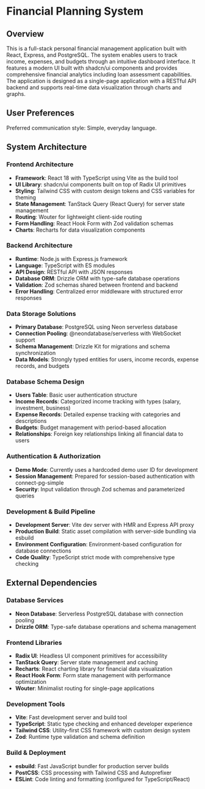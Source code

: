 # Financial Planning System

## Overview

This is a full-stack personal financial management application built with React, Express, and PostgreSQL. The system enables users to track income, expenses, and budgets through an intuitive dashboard interface. It features a modern UI built with shadcn/ui components and provides comprehensive financial analytics including loan assessment capabilities. The application is designed as a single-page application with a RESTful API backend and supports real-time data visualization through charts and graphs.

## User Preferences

Preferred communication style: Simple, everyday language.

## System Architecture

### Frontend Architecture
- **Framework**: React 18 with TypeScript using Vite as the build tool
- **UI Library**: shadcn/ui components built on top of Radix UI primitives
- **Styling**: Tailwind CSS with custom design tokens and CSS variables for theming
- **State Management**: TanStack Query (React Query) for server state management
- **Routing**: Wouter for lightweight client-side routing
- **Form Handling**: React Hook Form with Zod validation schemas
- **Charts**: Recharts for data visualization components

### Backend Architecture
- **Runtime**: Node.js with Express.js framework
- **Language**: TypeScript with ES modules
- **API Design**: RESTful API with JSON responses
- **Database ORM**: Drizzle ORM with type-safe database operations
- **Validation**: Zod schemas shared between frontend and backend
- **Error Handling**: Centralized error middleware with structured error responses

### Data Storage Solutions
- **Primary Database**: PostgreSQL using Neon serverless database
- **Connection Pooling**: @neondatabase/serverless with WebSocket support
- **Schema Management**: Drizzle Kit for migrations and schema synchronization
- **Data Models**: Strongly typed entities for users, income records, expense records, and budgets

### Database Schema Design
- **Users Table**: Basic user authentication structure
- **Income Records**: Categorized income tracking with types (salary, investment, business)
- **Expense Records**: Detailed expense tracking with categories and descriptions
- **Budgets**: Budget management with period-based allocation
- **Relationships**: Foreign key relationships linking all financial data to users

### Authentication & Authorization
- **Demo Mode**: Currently uses a hardcoded demo user ID for development
- **Session Management**: Prepared for session-based authentication with connect-pg-simple
- **Security**: Input validation through Zod schemas and parameterized queries

### Development & Build Pipeline
- **Development Server**: Vite dev server with HMR and Express API proxy
- **Production Build**: Static asset compilation with server-side bundling via esbuild
- **Environment Configuration**: Environment-based configuration for database connections
- **Code Quality**: TypeScript strict mode with comprehensive type checking

## External Dependencies

### Database Services
- **Neon Database**: Serverless PostgreSQL database with connection pooling
- **Drizzle ORM**: Type-safe database operations and schema management

### Frontend Libraries
- **Radix UI**: Headless UI component primitives for accessibility
- **TanStack Query**: Server state management and caching
- **Recharts**: React charting library for financial data visualization
- **React Hook Form**: Form state management with performance optimization
- **Wouter**: Minimalist routing for single-page applications

### Development Tools
- **Vite**: Fast development server and build tool
- **TypeScript**: Static type checking and enhanced developer experience
- **Tailwind CSS**: Utility-first CSS framework with custom design system
- **Zod**: Runtime type validation and schema definition

### Build & Deployment
- **esbuild**: Fast JavaScript bundler for production server builds
- **PostCSS**: CSS processing with Tailwind CSS and Autoprefixer
- **ESLint**: Code linting and formatting (configured for TypeScript/React)